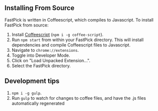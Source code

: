 ## Installing From Source

FastPick is written in Coffeescript, which compiles to Javascript. To
install FastPick from source:

 1. Install [Coffeescript](http://coffeescript.org/#installation) (`npm i -g coffee-script`).
 1. Run `npm start` from within your FastPick directory. This will install dependencies and compile Coffeescript files to Javascript.
 1. Navigate to `chrome://extensions`.
 1. Toggle into Developer Mode.
 1. Click on "Load Unpacked Extension...".
 1. Select the FastPick directory.

## Development tips

 1. `npm i -g gulp`.
 1. Run `gulp` to watch for changes to coffee files, and have the .js files automatically regenerated